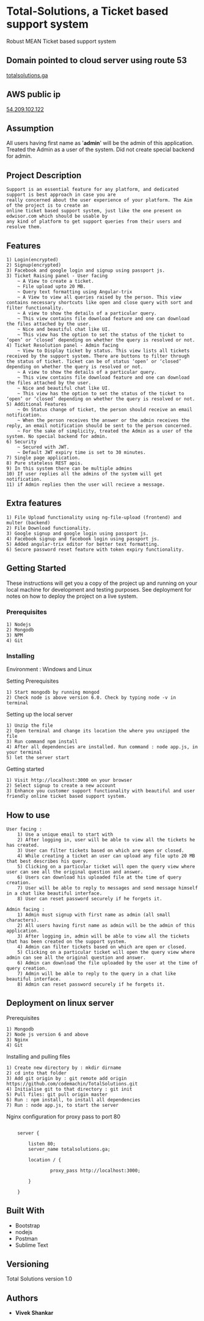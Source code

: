 # Total-Solutions, a Ticket based support system

Robust MEAN Ticket based support system

## Domain pointed to cloud server using route 53

[totalsolutions.ga](http://totalsolutions.ga "Ticket based support app")

## AWS public ip

[54.209.102.122](http://54.209.102.122/ "Ticket based support app")

## Assumption

All users having first name as '**admin**' will be the admin of this application.
Treated the Admin as a user of the system. Did not create special backend for admin.


## Project Description
```
Support is an essential feature for any platform, and dedicated support is best approach in case you are 
really concerned about the user experience of your platform. The Aim of the project is to create an 
online ticket based support system, just like the one present on edwisor.com which should be usable by 
any kind of platform to get support queries from their users and resolve them.
```

## Features

	1) Login(encrypted)
	2) Signup(encrypted)
	3) Facebook and google login and signup using passport js.
	3) Ticket Raising panel - User facing 
		~ A View to create a ticket.
		~ File upload upto 20 MB.
		~ Query text formatting using Angular-trix
		~ A View to view all queries raised by the person. This view contains necessary shortcuts like open and close query with sort and filter functionality.
		~ A view to show the details of a particular query.
		~ This view contains file download feature and one can download the files attached by the user.
		~ Nice and beautiful chat like UI.
		~ This view has the option to set the status of the ticket to ‘open’ or ‘closed’ depending on whether the query is resolved or not. 
	4) Ticket Resolution panel - Admin facing
		~ View to Display ticket by status. This view lists all tickets received by the support system. There are buttons to filter through the status of ticket. Ticket can be of status ‘open’ or ‘closed’ depending on whether the query is resolved or not.
		~ A view to show the details of a particular query.
		~ This view contains file download feature and one can download the files attached by the user.
		~ Nice and beautiful chat like UI.
		~ This view has the option to set the status of the ticket to ‘open’ or ‘closed’ depending on whether the query is resolved or not.
	5) Additional Features
		~ On Status change of ticket, the person should receive an email notification.
		~ When the person receives the answer or the admin receives the reply, an email notification should be sent to the person concerned.
		~ For the sake of simplicity, treated the Admin as a user of the system. No special backend for admin.
	6) Security
		~ Secured with JWT.
		~ Default JWT expiry time is set to 30 minutes.
	7) Single page application.
	8) Pure stateless REST apis.
	9) In this system there can be multiple admins
	10) If user replies all the admins of the system will get notification.
	11) if Admin replies then the user will recieve a message.

## Extra features

	1) File Upload functionality using ng-file-upload (frontend) and multer (backend)
	2) File Download functionality.
	3) Google signup and google login using passport js.
	4) Facebook signup and facebook login using passport js.
	5) Added angular-trix editor for better text formatting.
	6) Secure password reset feature with token expiry functionality.	

## Getting Started

These instructions will get you a copy of the project up and running on your local machine for development and testing purposes. See deployment for notes on how to deploy the project on a live system.

### Prerequisites

	1) Nodejs
	2) Mongodb
	3) NPM
	4) Git

### Installing

Environment : Windows and Linux

Setting Prerequisites

```
1) Start mongodb by running mongod
2) Check node is above version 6.0. Check by typing node -v in terminal
```

Setting up the local server

```
1) Unzip the file
2) Open terminal and change its location the where you unzipped the file
3) Run command npm install
4) After all dependencies are installed. Run command : node app.js, in your terminal
5) let the server start
```

Getting started

```
1) Visit http://localhost:3000 on your browser
2) Select signup to create a new account
3) Enhance you customer support functionality with beautiful and user friendly online ticket based support system.
```

## How to use

```
User facing :
	1) Use a unique email to start with
	2) After logging in, user will be able to view all the tickets he has created.
	3) User can filter tickets based on which are open or closed.
	4) While creating a ticket an user can upload any file upto 20 MB that best describes his query. 
	5) Clicking on a particular ticket will open the query view where user can see all the original question and answer.
	6) Users can download his uploaded file at the time of query creation.
	7) User will be able to reply to messages and send message himself in a chat like beautiful interface.
	8) User can reset password securely if he forgets it.

Admin facing :
	1) Admin must signup with first name as admin (all small characters).
	2) All users having first name as admin will be the admin of this application.
	3) After logging in, admin will be able to view all the tickets that has been created on the support system.
	4) Admin can filter tickets based on which are open or closed. 
	5) Clicking on a particular ticket will open the query view where admin can see all the original question and answer.
	6) Admin can download the file uploaded by the user at the time of query creation.
	7) Admin will be able to reply to the query in a chat like beautiful interface.
	8) Admin can reset password securely if he forgets it.
```



## Deployment on linux server

Prerequisites

```
1) Mongodb
2) Node js version 6 and above
3) Nginx
4) Git
```

Installing and pulling files

```
1) Create new directory by : mkdir dirname
2) cd into that folder
3) Add git origin by : git remote add origin https://github.com/codemachin/TotalSolutions.git
4) Initialise git to that directory : git init
5) Pull files: git pull origin master  
6) Run : npm install, to install all dependencies
7) Run : node app.js, to start the server
```

Nginx configuration for proxy pass to port 80

```

	server {

	    listen 80;
	    server_name totalsolutions.ga;

	    location / {

	            proxy_pass http://localhost:3000;

	    }

	}

```

## Built With

* Bootstrap
* nodejs
* Postman
* Sublime Text

## Versioning

Total Solutions version 1.0

## Authors

* **Vivek Shankar** 